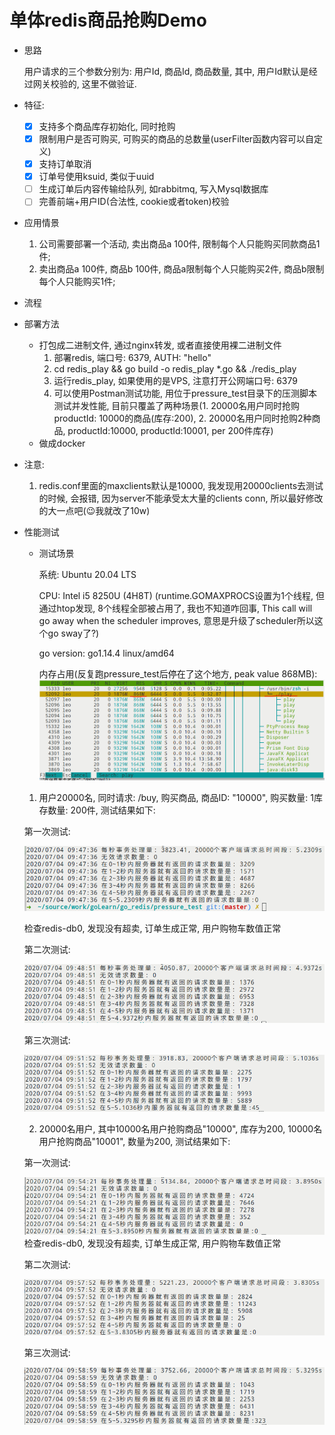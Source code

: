 # 单体redis商品抢购Demo

- 思路

    用户请求的三个参数分别为: 用户Id, 商品Id, 商品数量, 其中, 用户Id默认是经过网关校验的, 这里不做验证.
    
- 特征:

    - [x] 支持多个商品库存初始化, 同时抢购
    - [x] 限制用户是否可购买, 可购买的商品的总数量(userFilter函数内容可以自定义)
    - [x] 支持订单取消
    - [x] 订单号使用ksuid, 类似于uuid
    - [ ] 生成订单后内容传输给队列, 如rabbitmq, 写入Mysql数据库
    - [ ] 完善前端+用户ID(合法性, cookie或者token)校验

- 应用情景

    1. 公司需要部署一个活动, 卖出商品a 100件, 限制每个人只能购买同款商品1件;
    2. 卖出商品a 100件, 商品b 100件, 商品a限制每个人只能购买2件, 商品b限制每个人只能购买1件;
    
    
- 流程
    

- 部署方法

    - 打包成二进制文件, 通过nginx转发, 或者直接使用裸二进制文件
        1. 部署redis, 端口号: 6379, AUTH: "hello"
        2. cd redis_play && go build -o redis_play *.go && ./redis_play
        3. 运行redis_play, 如果使用的是VPS, 注意打开公网端口号: 6379
        4. 可以使用Postman测试功能, 用位于pressure_test目录下的压测脚本测试并发性能, 
           目前只覆盖了两种场景(1. 20000名用户同时抢购productId: 10000的商品(库存:200), 2. 20000名用户同时抢购2种商品, productId:10000, productId:10001, per 200件库存)
    - 做成docker

- 注意:

    1. redis.conf里面的maxclients默认是10000, 我发现用20000clients去测试的时候, 会报错, 因为server不能承受太大量的clients conn, 所以最好修改的大一点吧(😉我就改了10w)

- 性能测试

    - 测试场景
    
        系统: Ubuntu 20.04 LTS
    
        CPU: Intel i5 8250U (4H8T) (runtime.GOMAXPROCS设置为1个线程, 但通过htop发现, 8个线程全部被占用了, 我也不知道咋回事,  This call will go away when the scheduler improves, 意思是升级了scheduler所以这个go sway了?)
    
        go version: go1.14.4 linux/amd64
        
        内存占用(反复跑pressure_test后停在了这个地方, peak value 868MB):
    ![pressure_test_memory](./img/pressure.png)
    1. 用户20000名, 同时请求: /buy, 购买商品, 商品ID: "10000", 购买数量: 1库存数量: 200件, 测试结果如下:
    
    第一次测试:
    
    ![1.1](./img/1.1.png)
    
    检查redis-db0, 发现没有超卖, 订单生成正常, 用户购物车数值正常
    
    第二次测试:
    
    ![1.2](./img/1.2.png)
    
    第三次测试:
    
    ![1.3](./img/1.3.png)
    
    2. 20000名用户, 其中10000名用户抢购商品"10000", 库存为200, 10000名用户抢购商品"10001", 数量为200, 测试结果如下:
    
    第一次测试:
    
    ![2.1](./img/2.1.png)
    检查redis-db0, 发现没有超卖, 订单生成正常, 用户购物车数值正常
  
    第二次测试:
    
    ![2.2](./img/2.2.png)
    
    第三次测试:
    
    ![2.3](./img/2.3.png)